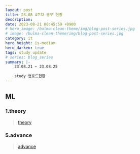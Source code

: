 ```yaml
---
layout: post
title: 23.08 4주차 공부 현황
description: 
date: 2023-08-21 00:45:59 +0900
# hero_image: /bulma-clean-theme/img/blog-post-series.jpg
# image: /bulma-clean-theme/img/blog-post-series.jpg
category: it
hero_height: is-medium
hero_darken: true
tags: study update
# series: blog_series
summary: |-
    23.08.21 ~ 23.08.25
    
    study 업로드현황
---
```

## ML

### 1.theory
> [theory](/study/ML/1_theory)  

### 5.advance
> [advance](/study/ML/5_advance)  